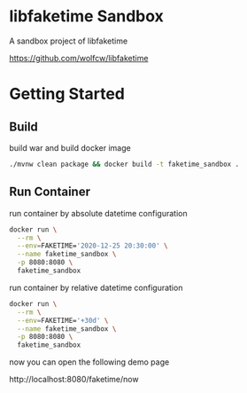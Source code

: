 # libfaketime Sandbox
A sandbox project of libfaketime 

https://github.com/wolfcw/libfaketime

# Getting Started
## Build
build war and build docker image
```sh
./mvnw clean package && docker build -t faketime_sandbox .
````

## Run Container
run container by absolute datetime configuration
```sh
docker run \
  --rm \
  --env=FAKETIME='2020-12-25 20:30:00' \
  --name faketime_sandbox \
  -p 8080:8080 \
  faketime_sandbox
```

run container by relative datetime configuration
```sh
docker run \
  --rm \
  --env=FAKETIME='+30d' \
  --name faketime_sandbox \
  -p 8080:8080 \
  faketime_sandbox
```

now you can open the following demo page

http://localhost:8080/faketime/now